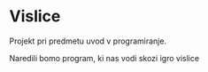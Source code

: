 # Vislice

Projekt pri predmetu uvod v programiranje.

Naredili bomo program, ki nas vodi skozi igro vislice
